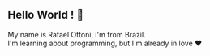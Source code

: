 ## Hello World ! 👋

My name is Rafael Ottoni, i'm from Brazil.
<br>
I'm learning about programming, but I'm already in love :heart:
​​
